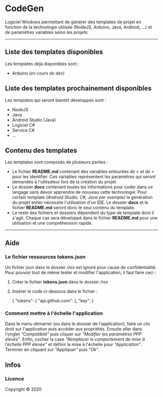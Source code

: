 # CodeGen

Logiciel Windows permettant de générer des templates de projet en fonction de la technologie utilisée (NodeJS, Arduino, Java, Android, ...) et de paramètres variables selon les projets.

***

## Liste des templates disponibles

Les templates déjà disponibles sont :

* Arduino *(en cours de dev)*

## Liste des templates prochainement disponibles

Les templates qui seront bientôt développés sont :

* NodeJS
* Java
* Android Studio (Java)
* Logiciel C#
* Service C#
* ...

## Contenu des templates

Les templates sont composés de plusieurs parties :

* Le fichier **README.md** contenant des variables entourées *de < et de >* pour les identifier. Ces variables représentent les paramètres qui seront demandés à l'utilisateur lors de la création du projet.
* Le dossier **docs** contenant toutes les informations pour coder dans ce langage sans devoir apprendre de nouveau cette technologie. Pour certain template *(Android Studio, C#, Java par exemple)* la génération du projet entier nécessite l'utilisation d'un IDE. Le dossier **docs** et le fichier **README.md** seront donc le seul contenu du template.
* Le reste des fichiers et dossiers dépendent du type de template dont il s'agit. Chaque cas sera développé dans le fichier **README.md** pour une utilisation et une compréhension rapide.

***

## Aide

### Le fichier ressources **tokens.json**

Un fichier json dans le dossier */res* est ignoré pour cause de confidentialité. Pour pouvoir tout de même tester et modifier l'application, il faut faire ceci :

1. Créer le fichier **tokens.json** dans le dossier */res*
2. Insérer le code ci-dessous dans le fichier :

    {
        "tokens": {
            "api.github.com": <tokenGitHub>
        },
        "key": <key>
    }

### Comment mettre à l'échelle l'application

Dans le menu démarrer (ou dans le dossier de l'application), faire un clic droit sur l'application puis accéder aux propriétés. Ensuite aller dans l'onglet *"Compatibilé"* puis cliquer sur *"Modifier les paramètres PPP élevés"*. Enfin, cocher la case *"Remplacer le comportement de mise à l’échelle PPP élevée"* et définir la mise à l'échelle pour *"Application"*. Terminer en cliquant sur *"Appliquer"* puis *"Ok"*.

## Infos

### Licence

Copyright ©  2020